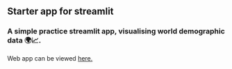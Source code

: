 ## Starter app for streamlit 

### A simple practice streamlit app, visualising world demographic data 🌍📈. 

Web app can be viewed [here.](https://Mattudakis-starter-streamlit-app-streamlit-app-p4m3gl.streamlit.app/)